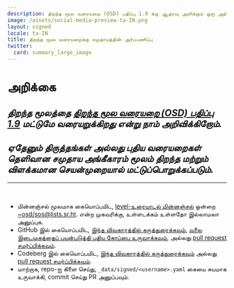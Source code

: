 ```yaml
---
description: திறந்த மூல வரையறை (OSD) பதிப்பு 1.9 க்கு ஆதரவு அளிக்கும் ஒரு அறிவிப்பு
image: /assets/social-media-preview-ta-IN.png
layout: signed
locale: ta-IN
title: திறந்த மூல வரையறைக்கு சமுதாயத்தின் அர்ப்பணிப்பு
twitter:
  card: summary_large_image
---
```

# **அறிக்கை**

## *திறந்த மூலத்தை [திறந்த மூல வரையறை (OSD) பதிப்பு 1.9](https://opensourcedefinition.org/) மட்டுமே வரையறுக்கிறது என்று நாம் அறிவிக்கிறோம்.*

## *ஏதேனும் திருத்தங்கள் அல்லது புதிய வரையறைகள் தெளிவான சமுதாய அங்கீகாரம் மூலம் திறந்த மற்றும் விளக்கமான செயன்முறையால் மட்டுப்பொறுக்கப்படும்.*

---
<br>

- மின்னஞ்சல் மூலமாக கையொப்பமிட, [level-உரையாடல் மின்னஞ்சல்](https://useplaintext.email/) ஒன்றை [~osd/sos@lists.sr.ht](mailto:~osd/sos@lists.sr.ht). என்ற முகவரிக்கு, உள்ளடக்கம் உள்ளதோ இல்லாமலா அனுப்புக.
- GitHub இல் கையொப்பமிட, [இந்த விவகாரத்தில் கருத்துரைக்கவும்](https://github.com/OpenSourceDefinition/sos/issues/1), [வலை இடைமுகத்தைப் பயன்படுத்தி புதிய கோப்பை உருவாக்கவும்](https://github.com/OpenSourceDefinition/sos/new/main/_data/signed), அல்லது [pull request சமர்ப்பிக்கவும்](https://github.com/OpenSourceDefinition/sos/pulls).
- Codeberg இல் கையொப்பமிட, [இந்த விவகாரத்தில் கருத்துரைக்கவும்](https://codeberg.org/osd/sos/issues/1) அல்லது [pull request சமர்ப்பிக்கவும்](https://codeberg.org/osd/sos/pulls).
- மாற்றாக, repo-ஐ கிளை செய்து, `_data/signed/<username>.yaml` கையை சுயமாக உருவாக்கி, commit செய்து PR அனுப்பவும்.